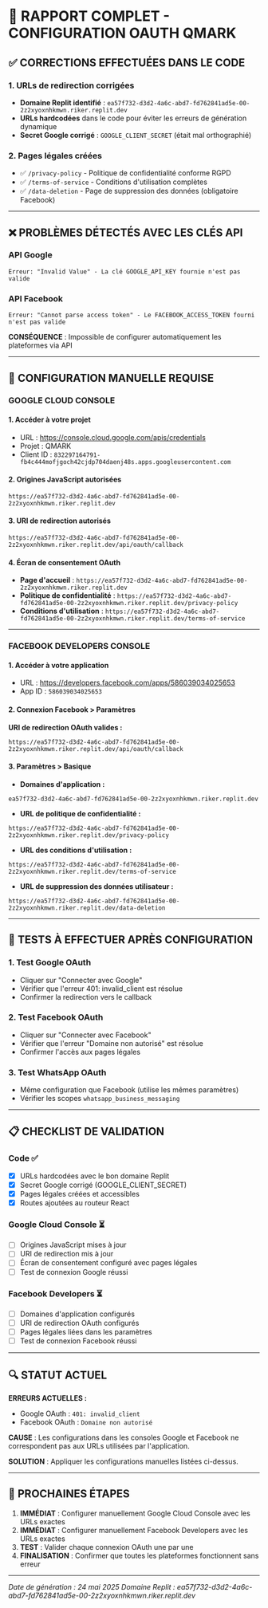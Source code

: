 # 🔧 RAPPORT COMPLET - CONFIGURATION OAUTH QMARK

## ✅ CORRECTIONS EFFECTUÉES DANS LE CODE

### 1. URLs de redirection corrigées
- **Domaine Replit identifié** : `ea57f732-d3d2-4a6c-abd7-fd762841ad5e-00-2z2xyoxnhkmwn.riker.replit.dev`
- **URLs hardcodées** dans le code pour éviter les erreurs de génération dynamique
- **Secret Google corrigé** : `GOOGLE_CLIENT_SECRET` (était mal orthographié)

### 2. Pages légales créées
- ✅ `/privacy-policy` - Politique de confidentialité conforme RGPD
- ✅ `/terms-of-service` - Conditions d'utilisation complètes  
- ✅ `/data-deletion` - Page de suppression des données (obligatoire Facebook)

---

## ❌ PROBLÈMES DÉTECTÉS AVEC LES CLÉS API

### API Google
```
Erreur: "Invalid Value" - La clé GOOGLE_API_KEY fournie n'est pas valide
```

### API Facebook  
```
Erreur: "Cannot parse access token" - Le FACEBOOK_ACCESS_TOKEN fourni n'est pas valide
```

**CONSÉQUENCE** : Impossible de configurer automatiquement les plateformes via API

---

## 🎯 CONFIGURATION MANUELLE REQUISE

### GOOGLE CLOUD CONSOLE

#### 1. Accéder à votre projet
- URL : https://console.cloud.google.com/apis/credentials
- Projet : QMARK
- Client ID : `832297164791-fb4c444mofjgoch42cjdp704daenj48s.apps.googleusercontent.com`

#### 2. Origines JavaScript autorisées
```
https://ea57f732-d3d2-4a6c-abd7-fd762841ad5e-00-2z2xyoxnhkmwn.riker.replit.dev
```

#### 3. URI de redirection autorisés
```
https://ea57f732-d3d2-4a6c-abd7-fd762841ad5e-00-2z2xyoxnhkmwn.riker.replit.dev/api/oauth/callback
```

#### 4. Écran de consentement OAuth
- **Page d'accueil** : `https://ea57f732-d3d2-4a6c-abd7-fd762841ad5e-00-2z2xyoxnhkmwn.riker.replit.dev`
- **Politique de confidentialité** : `https://ea57f732-d3d2-4a6c-abd7-fd762841ad5e-00-2z2xyoxnhkmwn.riker.replit.dev/privacy-policy`
- **Conditions d'utilisation** : `https://ea57f732-d3d2-4a6c-abd7-fd762841ad5e-00-2z2xyoxnhkmwn.riker.replit.dev/terms-of-service`

---

### FACEBOOK DEVELOPERS CONSOLE

#### 1. Accéder à votre application
- URL : https://developers.facebook.com/apps/586039034025653
- App ID : `586039034025653`

#### 2. Connexion Facebook > Paramètres
**URI de redirection OAuth valides :**
```
https://ea57f732-d3d2-4a6c-abd7-fd762841ad5e-00-2z2xyoxnhkmwn.riker.replit.dev/api/oauth/callback
```

#### 3. Paramètres > Basique
- **Domaines d'application :**
```
ea57f732-d3d2-4a6c-abd7-fd762841ad5e-00-2z2xyoxnhkmwn.riker.replit.dev
```

- **URL de politique de confidentialité :**
```
https://ea57f732-d3d2-4a6c-abd7-fd762841ad5e-00-2z2xyoxnhkmwn.riker.replit.dev/privacy-policy
```

- **URL des conditions d'utilisation :**
```
https://ea57f732-d3d2-4a6c-abd7-fd762841ad5e-00-2z2xyoxnhkmwn.riker.replit.dev/terms-of-service
```

- **URL de suppression des données utilisateur :**
```
https://ea57f732-d3d2-4a6c-abd7-fd762841ad5e-00-2z2xyoxnhkmwn.riker.replit.dev/data-deletion
```

---

## 🧪 TESTS À EFFECTUER APRÈS CONFIGURATION

### 1. Test Google OAuth
- Cliquer sur "Connecter avec Google" 
- Vérifier que l'erreur 401: invalid_client est résolue
- Confirmer la redirection vers le callback

### 2. Test Facebook OAuth  
- Cliquer sur "Connecter avec Facebook"
- Vérifier que l'erreur "Domaine non autorisé" est résolue
- Confirmer l'accès aux pages légales

### 3. Test WhatsApp OAuth
- Même configuration que Facebook (utilise les mêmes paramètres)
- Vérifier les scopes `whatsapp_business_messaging`

---

## 📋 CHECKLIST DE VALIDATION

### Code ✅
- [x] URLs hardcodées avec le bon domaine Replit
- [x] Secret Google corrigé (GOOGLE_CLIENT_SECRET)
- [x] Pages légales créées et accessibles
- [x] Routes ajoutées au routeur React

### Google Cloud Console ⏳
- [ ] Origines JavaScript mises à jour
- [ ] URI de redirection mis à jour  
- [ ] Écran de consentement configuré avec pages légales
- [ ] Test de connexion Google réussi

### Facebook Developers ⏳
- [ ] Domaines d'application configurés
- [ ] URI de redirection OAuth configurés
- [ ] Pages légales liées dans les paramètres
- [ ] Test de connexion Facebook réussi

---

## 🔍 STATUT ACTUEL

**ERREURS ACTUELLES :**
- Google OAuth : `401: invalid_client` 
- Facebook OAuth : `Domaine non autorisé`

**CAUSE** : Les configurations dans les consoles Google et Facebook ne correspondent pas aux URLs utilisées par l'application.

**SOLUTION** : Appliquer les configurations manuelles listées ci-dessus.

---

## 🚀 PROCHAINES ÉTAPES

1. **IMMÉDIAT** : Configurer manuellement Google Cloud Console avec les URLs exactes
2. **IMMÉDIAT** : Configurer manuellement Facebook Developers avec les URLs exactes  
3. **TEST** : Valider chaque connexion OAuth une par une
4. **FINALISATION** : Confirmer que toutes les plateformes fonctionnent sans erreur

---

*Date de génération : 24 mai 2025*
*Domaine Replit : ea57f732-d3d2-4a6c-abd7-fd762841ad5e-00-2z2xyoxnhkmwn.riker.replit.dev*